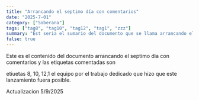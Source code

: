 ```yaml
---
title: "Arrancando el septimo día con comentarios"
date: "2025-7-01"
category: ["Soberana"]
tags: ["tag8", "tag10", "tag12", "tag1", "zzz"]
summary: "Est seria el sumario del documento que se llama arrancando el septimo dia con comentarios"
false: true
---
```


Este es el contenido del documento arrancando el septimo dia con comentarios y las etiquetas comentadas son


etiuetas 8, 10, 12,1  el equipo por el trabajo dedicado que hizo que este lanzamiento fuera posible.


Actualizacion 5/9/2025
